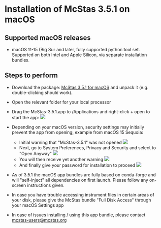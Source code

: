 # Installation of McStas 3.5.1 on macOS 

## Supported macOS releases
* macOS 11-15 (Big Sur and later, fully supported python tool set. Supported on both Intel and Apple Silicon,
  via separate installation bundles.

## Steps to perform

* Download the package:
  [McStas 3.5.1 for macOS](https://download.mcstas.org/mcstas-3.5.1/macOS/mcstas-3.5.1-macOS-conda.tar.gz)
 and unpack it (e.g. double-clicking should work).

* Open the relevant folder for your local processor

* Drag the McStas-3.5.1.app to /Applications and right-click + open to start the app:
![](screenhots/1_open-mcstas-from-Applications.png?raw=true)

* Depending on your macOS version, security settings may initially prevent the app from opening, example from macOS 15 Sequoia:
  - Initial warning that "McStas-3.5.1" was not opened ![](screenhots/2_mcstas-not-opened.png?raw=true)
  - Next, go to System Preferences, Privacy and Security and select to "Open Anyway" ![](screenhots/3_mcstas-settings-open-anyway.png?raw=true)
  - You will then receive yet another warning ![](screenhots/4_mcstas-open-anyway.png?raw=true)
  - And finally give your password for installation to proceed  ![](screenhots/5_admin-password.png?raw=true)

* As of 3.5.1 the macOS app bundles are fully based on conda-forge and will "self-inject" all dependencies on first launch. Please follow any on-screen instructions given.
  
* In case you have trouble accessing instrument files in certain areas
  of your disk, please give the McStas bundle "Full Disk Access"
  through your macOS Settings app

* In case of issues installing / using this app bundle, please contact mcstas-users@mcstas.org
